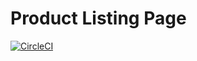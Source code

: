 # Product Listing Page

[![CircleCI](https://img.shields.io/circleci/project/github/smokku/plp-demo/master.svg)](https://circleci.com/gh/smokku/plp-demo)
